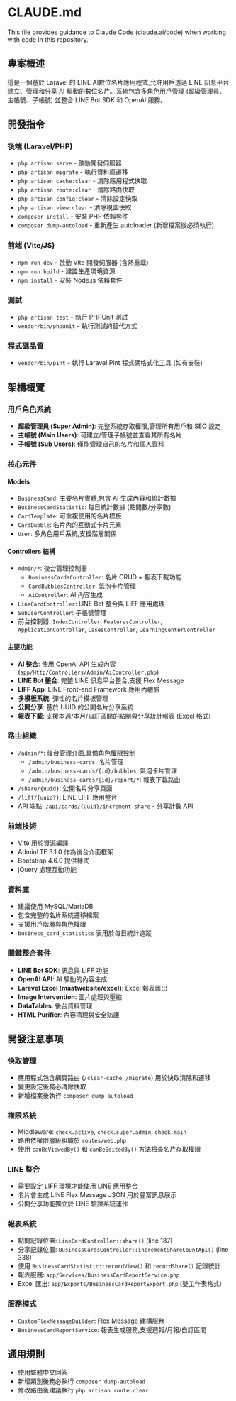 # CLAUDE.md

This file provides guidance to Claude Code (claude.ai/code) when working with code in this repository.

## 專案概述

這是一個基於 Laravel 的 LINE AI數位名片應用程式,允許用戶透過 LINE 訊息平台建立、管理和分享 AI 驅動的數位名片。系統包含多角色用戶管理 (超級管理員、主帳號、子帳號) 並整合 LINE Bot SDK 和 OpenAI 服務。

## 開發指令

### 後端 (Laravel/PHP)
- `php artisan serve` - 啟動開發伺服器
- `php artisan migrate` - 執行資料庫遷移
- `php artisan cache:clear` - 清除應用程式快取
- `php artisan route:clear` - 清除路由快取
- `php artisan config:clear` - 清除設定快取
- `php artisan view:clear` - 清除視圖快取
- `composer install` - 安裝 PHP 依賴套件
- `composer dump-autoload` - 重新產生 autoloader (新增檔案後必須執行)

### 前端 (Vite/JS)
- `npm run dev` - 啟動 Vite 開發伺服器 (含熱重載)
- `npm run build` - 建置生產環境資源
- `npm install` - 安裝 Node.js 依賴套件

### 測試
- `php artisan test` - 執行 PHPUnit 測試
- `vendor/bin/phpunit` - 執行測試的替代方式

### 程式碼品質
- `vendor/bin/pint` - 執行 Laravel Pint 程式碼格式化工具 (如有安裝)

## 架構概覽

### 用戶角色系統
- **超級管理員 (Super Admin)**: 完整系統存取權限,管理所有用戶和 SEO 設定
- **主帳號 (Main Users)**: 可建立/管理子帳號並查看其所有名片
- **子帳號 (Sub Users)**: 僅能管理自己的名片和個人資料

### 核心元件

#### Models
- `BusinessCard`: 主要名片實體,包含 AI 生成內容和統計數據
- `BusinessCardStatistic`: 每日統計數據 (點閱數/分享數)
- `CardTemplate`: 可重複使用的名片模板
- `CardBubble`: 名片內的互動式卡片元素
- `User`: 多角色用戶系統,支援階層關係

#### Controllers 結構
- `Admin/*`: 後台管理控制器
  - `BusinessCardsController`: 名片 CRUD + 報表下載功能
  - `CardBubblesController`: 氣泡卡片管理
  - `AiController`: AI 內容生成
- `LineCardController`: LINE Bot 整合與 LIFF 應用處理
- `SubUserController`: 子帳號管理
- 前台控制器: `IndexController`, `FeaturesController`, `ApplicationController`, `CasesController`, `LearningCenterController`

#### 主要功能
- **AI 整合**: 使用 OpenAI API 生成內容 (`app/Http/Controllers/Admin/AiController.php`)
- **LINE Bot 整合**: 完整 LINE 訊息平台整合,支援 Flex Message
- **LIFF App**: LINE Front-end Framework 應用內體驗
- **多模板系統**: 彈性的名片模板管理
- **公開分享**: 基於 UUID 的公開名片分享系統
- **報表下載**: 支援本週/本月/自訂區間的點閱與分享統計報表 (Excel 格式)

### 路由組織
- `/admin/*`: 後台管理介面,具備角色權限控制
  - `/admin/business-cards`: 名片管理
  - `/admin/business-cards/{id}/bubbles`: 氣泡卡片管理
  - `/admin/business-cards/{id}/report/*`: 報表下載路由
- `/share/{uuid}`: 公開名片分享頁面
- `/liff/{uuid?}`: LINE LIFF 應用整合
- API 端點: `/api/cards/{uuid}/increment-share` - 分享計數 API

### 前端技術
- Vite 用於資源編譯
- AdminLTE 3.1.0 作為後台介面框架
- Bootstrap 4.6.0 提供樣式
- jQuery 處理互動功能

### 資料庫
- 建議使用 MySQL/MariaDB
- 包含完整的名片系統遷移檔案
- 支援用戶階層與角色權限
- `business_card_statistics` 表用於每日統計追蹤

### 關鍵整合套件
- **LINE Bot SDK**: 訊息與 LIFF 功能
- **OpenAI API**: AI 驅動的內容生成
- **Laravel Excel (maatwebsite/excel)**: Excel 報表匯出
- **Image Intervention**: 圖片處理與壓縮
- **DataTables**: 後台資料管理
- **HTML Purifier**: 內容清理與安全防護

## 開發注意事項

### 快取管理
- 應用程式包含網頁路由 (`/clear-cache`, `/migrate`) 用於快取清除和遷移
- 變更設定後務必清除快取
- 新增檔案後執行 `composer dump-autoload`

### 權限系統
- Middleware: `check.active`, `check.super.admin`, `check.main`
- 路由依權限層級組織於 `routes/web.php`
- 使用 `canBeViewedBy()` 和 `canBeEditedBy()` 方法檢查名片存取權限

### LINE 整合
- 需要設定 LIFF 環境才能使用 LINE 應用整合
- 名片會生成 LINE Flex Message JSON 用於豐富訊息展示
- 公開分享功能獨立於 LINE 驗證系統運作

### 報表系統
- 點閱記錄位置: `LineCardController::share()` (line 187)
- 分享記錄位置: `BusinessCardsController::incrementShareCountApi()` (line 338)
- 使用 `BusinessCardStatistic::recordView()` 和 `recordShare()` 記錄統計
- 報表服務: `app/Services/BusinessCardReportService.php`
- Excel 匯出: `app/Exports/BusinessCardReportExport.php` (雙工作表格式)

### 服務模式
- `CustomFlexMessageBuilder`: Flex Message 建構服務
- `BusinessCardReportService`: 報表生成服務,支援週報/月報/自訂區間

## 通用規則
- 使用繁體中文回答
- 新增類別後務必執行 `composer dump-autoload`
- 修改路由後建議執行 `php artisan route:clear`
